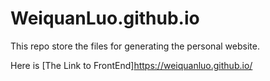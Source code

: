 # WeiquanLuo.github.io

This repo store the files for generating the personal website.


Here is [The Link to FrontEnd]<https://weiquanluo.github.io/>
